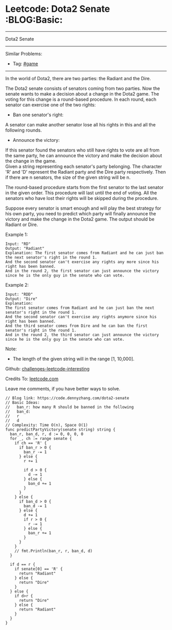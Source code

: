 # Leetcode: Dota2 Senate     :BLOG:Basic:


---

Dota2 Senate  

---

Similar Problems:  
-   Tag: [#game](https://code.dennyzhang.com/tag/game)

---

In the world of Dota2, there are two parties: the Radiant and the Dire.  

The Dota2 senate consists of senators coming from two parties. Now the senate wants to make a decision about a change in the Dota2 game. The voting for this change is a round-based procedure. In each round, each senator can exercise one of the two rights:  

-   Ban one senator's right:

A senator can make another senator lose all his rights in this and all the following rounds.  

-   Announce the victory:

If this senator found the senators who still have rights to vote are all from the same party, he can announce the victory and make the decision about the change in the game.  
Given a string representing each senator's party belonging. The character 'R' and 'D' represent the Radiant party and the Dire party respectively. Then if there are n senators, the size of the given string will be n.  

The round-based procedure starts from the first senator to the last senator in the given order. This procedure will last until the end of voting. All the senators who have lost their rights will be skipped during the procedure.  

Suppose every senator is smart enough and will play the best strategy for his own party, you need to predict which party will finally announce the victory and make the change in the Dota2 game. The output should be Radiant or Dire.  

Example 1:  

    Input: "RD"
    Output: "Radiant"
    Explanation: The first senator comes from Radiant and he can just ban the next senator's right in the round 1.
    And the second senator can't exercise any rights any more since his right has been banned.
    And in the round 2, the first senator can just announce the victory since he is the only guy in the senate who can vote.

Example 2:  

    Input: "RDD"
    Output: "Dire"
    Explanation:
    The first senator comes from Radiant and he can just ban the next senator's right in the round 1.
    And the second senator can't exercise any rights anymore since his right has been banned.
    And the third senator comes from Dire and he can ban the first senator's right in the round 1.
    And in the round 2, the third senator can just announce the victory since he is the only guy in the senate who can vote.

Note:  
-   The length of the given string will in the range [1, 10,000].

Github: [challenges-leetcode-interesting](https://github.com/DennyZhang/challenges-leetcode-interesting/tree/master/dota2-senate)  

Credits To: [leetcode.com](https://leetcode.com/problems/dota2-senate/description/)  

Leave me comments, if you have better ways to solve.  

    // Blog link: https://code.dennyzhang.com/dota2-senate
    // Basic Ideas:
    //   ban_r: how many R should be banned in the following
    //   ban_d:
    //   r
    //   d
    // Complexity: Time O(n), Space O(1)
    func predictPartyVictory(senate string) string {
      ban_r, ban_d, r, d := 0, 0, 0, 0
      for _, ch := range senate {
        if ch == 'R' {
          if ban_r > 0 {
            ban_r -= 1
          } else {
            r += 1
    
            if d > 0 {
              d -= 1
            } else {
              ban_d += 1
            }
          }
        } else {
          if ban_d > 0 {
            ban_d -= 1
          } else {
            d += 1
            if r > 0 {
              r -= 1
            } else {
              ban_r += 1
            }
          }
        }
        // fmt.Println(ban_r, r, ban_d, d)
      }
    
      if d == r {
        if senate[0] == 'R' {
          return "Radiant"
        } else {
          return "Dire"
        }
      } else {
        if d>r {
          return "Dire"
        } else {
          return "Radiant"
        }
      }
    }